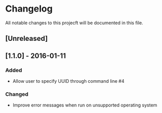 # Changelog
All notable changes to this projecft will be documented in this file.

## [Unreleased]

## [1.1.0] - 2016-01-11
### Added
- Allow user to specify UUID through command line #4

### Changed
- Improve error messages when run on unsupported operating system
